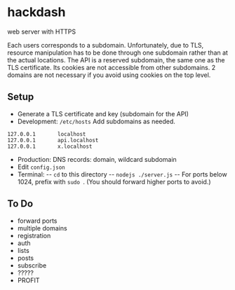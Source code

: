 # hackdash
web server with HTTPS

Each users corresponds to a subdomain.
Unfortunately, due to TLS, resource manipulation has to be done through one subdomain rather than at the actual locations.
The API is a reserved subdomain, the same one as the TLS certificate.
Its cookies are not accessible from other subdomains.
2 domains are not necessary if you avoid using cookies on the top level.


## Setup
- Generate a TLS certificate and key (subdomain for the API)
- Development: `/etc/hosts` Add subdomains as needed.
```
127.0.0.1       localhost
127.0.0.1       api.localhost
127.0.0.1       x.localhost
```
- Production: DNS records: domain, wildcard subdomain
- Edit `config.json`
- Terminal:
-- `cd` to this directory
-- `nodejs ./server.js`
-- For ports below 1024, prefix with `sudo `. (You should forward higher ports to avoid.)

## To Do
- forward ports
- multiple domains
- registration
- auth
- lists
- posts
- subscribe
- ?????
- PROFIT
